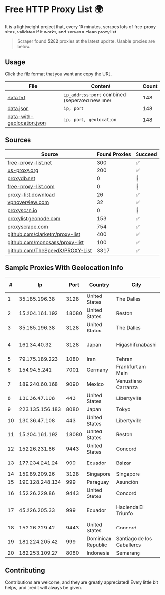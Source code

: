 
# Free HTTP Proxy List 🌍

It is a lightweight project that, every 10 minutes, scrapes lots of free-proxy sites, validates if it works, and serves a clean proxy list.


> Scraper found **5282** proxies at the latest update. Usable proxies are below.

## Usage

Click the file format that you want and copy the URL.


|File|Content|Count|
|----|-------|-----|
|[data.txt](https://raw.githubusercontent.com/themiralay/Proxy-List-World/master/data.txt)|`ip_address:port` combined (seperated new line)|148|
|[data.json](https://raw.githubusercontent.com/themiralay/Proxy-List-World/master/data.json)|`ip, port`|148|
|[data-with-geolocation.json](https://raw.githubusercontent.com/themiralay/Proxy-List-World/master/data-with-geolocation.json)|`ip, port, geolocation`|148|

## Sources

|Source|Found Proxies|Succeed|
|------|-------------|-------|
|[free-proxy-list.net](https://free-proxy-list.net)|300|✅|
|[us-proxy.org](https://www.us-proxy.org)|200|✅|
|[proxydb.net](http://proxydb.net)|0|🚫|
|[free-proxy-list.com](https://free-proxy-list.com/?page=&port=&type%5B%5D=http&type%5B%5D=https&up_time=0&search=Search)|0|🚫|
|[proxy-list.download](https://www.proxy-list.download/HTTP)|26|✅|
|[vpnoverview.com](https://vpnoverview.com/privacy/anonymous-browsing/free-proxy-servers)|32|✅|
|[proxyscan.io](https://www.proxyscan.io)|0|🚫|
|[proxylist.geonode.com](https://proxylist.geonode.com/api/proxy-list?limit=300&page=1&sort_by=lastChecked&sort_type=desc&protocols=http,https)|153|✅|
|[proxyscrape.com](https://api.proxyscrape.com/v2/?request=displayproxies&protocol=http&timeout=10000&country=all&ssl=all&anonymity=all)|754|✅|
|[github.com/clarketm/proxy-list](https://raw.githubusercontent.com/clarketm/proxy-list/master/proxy-list-raw.txt)|400|✅|
|[github.com/monosans/proxy-list](https://raw.githubusercontent.com/monosans/proxy-list/main/proxies/http.txt)|100|✅|
|[github.com/TheSpeedX/PROXY-List](https://raw.githubusercontent.com/TheSpeedX/PROXY-List/master/http.txt)|3317|✅|


## Sample Proxies With Geolocation Info

|#|Ip|Port|Country|City|Internet Service Provider|
|-|--|----|-------|----|-------------------------|
|1|35.185.196.38|3128|United States|The Dalles|Google LLC|
|2|15.204.161.192|18080|United States|Reston|OVH SAS|
|3|35.185.196.38|3128|United States|The Dalles|Google LLC|
|4|161.34.40.32|3128|Japan|Higashifunabashi|NTT PC Communications, Inc.|
|5|79.175.189.223|1080|Iran|Tehran|Afranet|
|6|154.94.5.241|7001|Germany|Frankfurt am Main|Yisu Cloud|
|7|189.240.60.168|9090|Mexico|Venustiano Carranza|Uninet S.A. de C.V.|
|8|130.36.47.108|443|United States|Libertyville|Abbott Laboratories|
|9|223.135.156.183|8080|Japan|Tokyo|So-net Corporation|
|10|130.36.47.108|443|United States|Libertyville|Abbott Laboratories|
|11|15.204.161.192|18080|United States|Reston|OVH SAS|
|12|152.26.231.86|9443|United States|Concord|MCNC|
|13|177.234.241.24|999|Ecuador|Balzar|Vasquez Burgos Livington|
|14|159.89.209.26|3128|Singapore|Singapore|DigitalOcean, LLC|
|15|190.128.248.134|999|Paraguay|Asunción|Telecel S.A.|
|16|152.26.229.86|9443|United States|Concord|MCNC|
|17|45.226.205.33|999|Ecuador|Hacienda El Triunfo|JEA.PC COMUNICACIONES S.A.|
|18|152.26.229.42|9443|United States|Concord|MCNC|
|19|181.224.205.42|999|Dominican Republic|Santiago de los Caballeros|BW TELECOM|
|20|182.253.109.27|8080|Indonesia|Semarang|Biznet Metronet|



## Contributing

Contributions are welcome, and they are greatly appreciated! Every
little bit helps, and credit will always be given.

